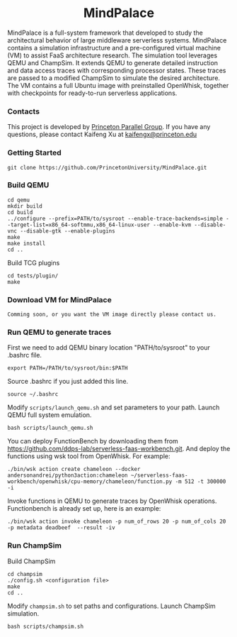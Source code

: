   <h1 align="center"> MindPalace </h1>
    <p> MindPalace is a full-system framework that developed to study the architectural behavior of large middleware serverless systems. MindPalace contains a simulation infrastructure and a pre-configured virtual machine (VM) to assist FaaS architecture research. The simulation tool leverages QEMU and ChampSim. It extends QEMU to generate detailed instruction and data access traces with corresponding processor states. These traces are passed to a modified ChampSim to simulate the desired architecture. The VM contains a full Ubuntu image with preinstalled OpenWhisk, together with checkpoints for ready-to-run serverless applications. <p>
</p>

### Contacts
This project is developed by [Princeton Parallel Group](https://parallel.princeton.edu/). If you have any questions, please contact Kaifeng Xu at kaifengx@princeton.edu

### Getting Started
```
git clone https://github.com/PrincetonUniversity/MindPalace.git
```

### Build QEMU
```
cd qemu
mkdir build
cd build
../configure --prefix=PATH/to/sysroot --enable-trace-backends=simple --target-list=x86_64-softmmu,x86_64-linux-user --enable-kvm --disable-vnc --disable-gtk --enable-plugins
make
make install
cd ..
```
Build TCG plugins
```
cd tests/plugin/
make
```

### Download VM for MindPalace
```
Comming soon, or you want the VM image directly please contact us.
```

### Run QEMU to generate traces
First we need to add QEMU binary location "PATH/to/sysroot" to your .bashrc file. 
```
export PATH=/PATH/to/sysroot/bin:$PATH
```
Source .bashrc if you just added this line.
```
source ~/.bashrc
```
Modify <code>scripts/launch_qemu.sh</code> and set parameters to your path. 
Launch QEMU full system emulation.
```
bash scripts/launch_qemu.sh
```
You can deploy FunctionBench by downloading them from https://github.com/ddps-lab/serverless-faas-workbench.git. And deploy the functions using wsk tool from OpenWhisk. For example:
```
./bin/wsk action create chameleon --docker andersonandrei/python3action:chameleon ~/serverless-faas-workbench/openwhisk/cpu-memory/chameleon/function.py -m 512 -t 300000 -i
```
Invoke functions in QEMU to generate traces by OpenWhisk operations. Functionbench is already set up, here is an example:
```
./bin/wsk action invoke chameleon -p num_of_rows 20 -p num_of_cols 20 -p metadata deadbeef  --result -iv
```

### Run ChampSim
Build ChampSim
```
cd champsim
./config.sh <configuration file>
make
cd ..
```
Modify <code>champsim.sh</code> to set paths and configurations.
Launch ChampSim simulation.
```
bash scripts/champsim.sh
```
